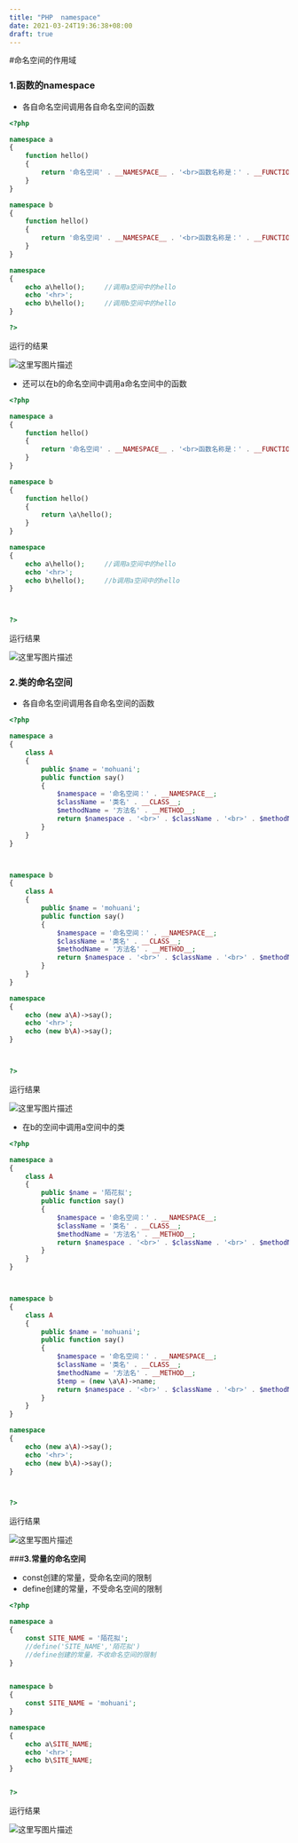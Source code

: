 ```yaml
---
title: "PHP  namespace"
date: 2021-03-24T19:36:38+08:00
draft: true
---
```


#命名空间的作用域



### **1.函数的namespace**

 - 各自命名空间调用各自命名空间的函数

```php
<?php

namespace a
{
    function hello()
    {
        return '命名空间' . __NAMESPACE__ . '<br>函数名称是：' . __FUNCTION__;
    }
}

namespace b
{
    function hello()
    {
        return '命名空间' . __NAMESPACE__ . '<br>函数名称是：' . __FUNCTION__;
    }
}

namespace
{
    echo a\hello();     //调用a空间中的hello
    echo '<hr>';
    echo b\hello();     //调用b空间中的hello
}

?>
```

运行的结果

![这里写图片描述](https://img-blog.csdn.net/20180410160251563?watermark/2/text/aHR0cHM6Ly9ibG9nLmNzZG4ubmV0L3dmazI5NzUwMTk2NzE=/font/5a6L5L2T/fontsize/400/fill/I0JBQkFCMA==/dissolve/70)


 - 还可以在b的命名空间中调用a命名空间中的函数

```php
<?php

namespace a
{
    function hello()
    {
        return '命名空间' . __NAMESPACE__ . '<br>函数名称是：' . __FUNCTION__;
    }
}

namespace b
{
    function hello()
    {
        return \a\hello();
    }
}

namespace
{
    echo a\hello();     //调用a空间中的hello
    echo '<hr>';
    echo b\hello();     //b调用a空间中的hello
}



?>
```

运行结果

![这里写图片描述](https://img-blog.csdn.net/20180410161125940?watermark/2/text/aHR0cHM6Ly9ibG9nLmNzZG4ubmV0L3dmazI5NzUwMTk2NzE=/font/5a6L5L2T/fontsize/400/fill/I0JBQkFCMA==/dissolve/70)


### **2.类的命名空间**

 - 各自命名空间调用各自命名空间的函数


```php
<?php

namespace a
{
    class A
    {
        public $name = 'mohuani';
        public function say()
        {
            $namespace = '命名空间：' . __NAMESPACE__;
            $className = '类名' . __CLASS__;
            $methodName = '方法名' . __METHOD__;
            return $namespace . '<br>' . $className . '<br>' . $methodName . '<br>' . $this->name;
        }
    }
}



namespace b
{
    class A
    {
        public $name = 'mohuani';
        public function say()
        {
            $namespace = '命名空间：' . __NAMESPACE__;
            $className = '类名' . __CLASS__;
            $methodName = '方法名' . __METHOD__;
            return $namespace . '<br>' . $className . '<br>' . $methodName . '<br>' . $this->name;
        }
    }
}

namespace
{
    echo (new a\A)->say();
    echo '<hr>';
    echo (new b\A)->say();
}



?>

```

运行结果

![这里写图片描述](https://img-blog.csdn.net/20180410162810247?watermark/2/text/aHR0cHM6Ly9ibG9nLmNzZG4ubmV0L3dmazI5NzUwMTk2NzE=/font/5a6L5L2T/fontsize/400/fill/I0JBQkFCMA==/dissolve/70)

 - 在b的空间中调用a空间中的类


```php
<?php

namespace a
{
    class A
    {
        public $name = '陌花拟';
        public function say()
        {
            $namespace = '命名空间：' . __NAMESPACE__;
            $className = '类名' . __CLASS__;
            $methodName = '方法名' . __METHOD__;
            return $namespace . '<br>' . $className . '<br>' . $methodName . '<br>' . $this->name;
        }
    }
}



namespace b
{
    class A
    {
        public $name = 'mohuani';
        public function say()
        {
            $namespace = '命名空间：' . __NAMESPACE__;
            $className = '类名' . __CLASS__;
            $methodName = '方法名' . __METHOD__;
            $temp = (new \a\A)->name;
            return $namespace . '<br>' . $className . '<br>' . $methodName . '<br>' . $temp;
        }
    }
}

namespace
{
    echo (new a\A)->say();
    echo '<hr>';
    echo (new b\A)->say();
}



?>

```

运行结果

![这里写图片描述](https://img-blog.csdn.net/20180410163339119?watermark/2/text/aHR0cHM6Ly9ibG9nLmNzZG4ubmV0L3dmazI5NzUwMTk2NzE=/font/5a6L5L2T/fontsize/400/fill/I0JBQkFCMA==/dissolve/70)

###**3.常量的命名空间**

 - const创建的常量，受命名空间的限制 
 - define创建的常量，不受命名空间的限制

```php
<?php

namespace a
{
    const SITE_NAME = '陌花拟';
    //define('SITE_NAME','陌花拟')
    //define创建的常量，不收命名空间的限制
}


namespace b
{
    const SITE_NAME = 'mohuani';
}

namespace
{
    echo a\SITE_NAME;
    echo '<hr>';
    echo b\SITE_NAME;
}


?>
```
运行结果

![这里写图片描述](https://img-blog.csdn.net/20180410164321969?watermark/2/text/aHR0cHM6Ly9ibG9nLmNzZG4ubmV0L3dmazI5NzUwMTk2NzE=/font/5a6L5L2T/fontsize/400/fill/I0JBQkFCMA==/dissolve/70)


